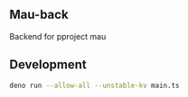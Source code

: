## Mau-back

Backend for pproject mau

## Development

```bash
deno run --allow-all --unstable-kv main.ts
```
